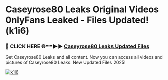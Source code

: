 # Caseyrose80 Leaks Original Videos 0nlyFans Leaked - Files Updated! (k1i6)

<h3>🔴 CLICK HERE 🌐==►► <a href="https://tinyurl.com/ehrbuxhb" rel="nofollow">Caseyrose80 Leaks Updated Files</a></h3>

Get Caseyrose80 Leaks and all content. Now you can access all videos and pictures of Caseyrose80 Leaks. New Updated Files 2025!

[![k1i6](https://i.imgur.com/lVYEuWS.gif)](https://tinyurl.com/ehrbuxhb)

